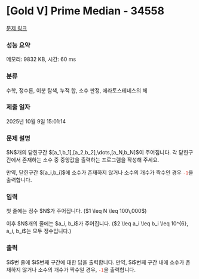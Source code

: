 # [Gold V] Prime Median - 34558 

[문제 링크](https://www.acmicpc.net/problem/34558) 

### 성능 요약

메모리: 9832 KB, 시간: 60 ms

### 분류

수학, 정수론, 이분 탐색, 누적 합, 소수 판정, 에라토스테네스의 체

### 제출 일자

2025년 10월 9일 15:01:14

### 문제 설명

<p>$N$개의 닫힌구간 $[a_1,b_1],[a_2,b_2],\dots,[a_N,b_N]$이 주어집니다. 각 닫힌구간에서 존재하는 소수 중 중앙값을 출력하는 프로그램을 작성해 주세요.</p>

<p>만약, 닫힌구간 $[a_i,b_i]$에 소수가 존재하지 않거나 소수의 개수가 짝수인 경우 <code><span style="color:#e74c3c;">-1</span></code>을 출력합니다.</p>

### 입력 

 <p>첫 줄에는 정수 $N$가 주어집니다. ($1 \leq N \leq 100\,000$)</p>

<p>﻿﻿이후 $N$개의 줄에는 $a_i, b_i$가 주어집니다. ($2 \leq a_i \leq b_i \leq 10^{6}, a_i, b_i$는 모두 정수입니다.)</p>

### 출력 

 <p>$i$번 줄에 $i$번째 구간에 대한 답을 출력합니다. 만약, $i$번째 구간 내에 소수가 존재하지 않거나 소수의 개수가 짝수일 경우, <span style="color:#e74c3c;"><code>-1</code></span>을 출력합니다.</p>

